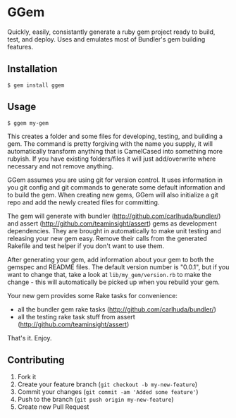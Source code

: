 # GGem

Quickly, easily, consistantly generate a ruby gem project ready to build, test, and deploy.  Uses and emulates most of Bundler's gem building features.

## Installation

```
$ gem install ggem
```

## Usage

```
$ ggem my-gem
```

This creates a folder and some files for developing, testing, and building a gem.  The command is pretty forgiving with the name you supply, it will automatically transform anything that is CamelCased into something more rubyish.  If you have existing folders/files it will just add/overwrite where necessary and not remove anything.

GGem assumes you are using git for version control.  It uses information in you git config and git commands to generate some default information and to build the gem.  When creating new gems, GGem will also initialize a git repo and add the newly created files for committing.

The gem will generate with bundler (http://github.com/carlhuda/bundler/) and assert (http://github.com/teaminsight/assert) gems as development dependencies.  They are brought in automatically to make unit testing and releasing your new gem easy.  Remove their calls from the generated Rakefile and test helper if you don't want to use them.

After generating your gem, add information about your gem to both the gemspec and README files.  The default version number is "0.0.1", but if you want to change that, take a look at `lib/my_gem/version.rb` to make the change - this will automatically be picked up when you rebuild your gem.

Your new gem provides some Rake tasks for convenience:

* all the bundler gem rake tasks (http://github.com/carlhuda/bundler/)
* all the testing rake task stuff from assert (http://github.com/teaminsight/assert)

That's it. Enjoy.

## Contributing

1. Fork it
2. Create your feature branch (`git checkout -b my-new-feature`)
3. Commit your changes (`git commit -am 'Added some feature'`)
4. Push to the branch (`git push origin my-new-feature`)
5. Create new Pull Request
